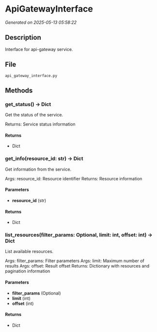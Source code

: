# ApiGatewayInterface

*Generated on 2025-05-13 05:58:22*

## Description

Interface for api-gateway service.

## File

`api_gateway_interface.py`

## Methods

### get_status() -> Dict

Get the status of the service.

Returns:
    Service status information

#### Returns

- Dict

### get_info(resource_id: str) -> Dict

Get information from the service.

Args:
    resource_id: Resource identifier
Returns:
    Resource information

#### Parameters

- **resource_id** (str)

#### Returns

- Dict

### list_resources(filter_params: Optional, limit: int, offset: int) -> Dict

List available resources.

Args:
    filter_params: Filter parameters
Args:
    limit: Maximum number of results
Args:
    offset: Result offset
Returns:
    Dictionary with resources and pagination information

#### Parameters

- **filter_params** (Optional)
- **limit** (int)
- **offset** (int)

#### Returns

- Dict

